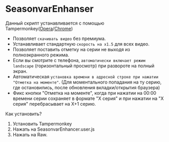 # SeasonvarEnhanser
Данный скрипт устанавливается с помощью Tampermonkey([Opera](https://addons.opera.com/ru/extensions/details/tampermonkey-beta/)/[Chrome](https://chrome.google.com/webstore/detail/tampermonkey/dhdgffkkebhmkfjojejmpbldmpobfkfo?hl=ru))

- Позволяет `скачивать видео` без премиума.
- Устанавливает стандартную `скорость на x1.5` для всех видео.
- Позволяет поставить отметку на серии не выходя из полноэкранного режима.
- Если вы смотрите с телефона, `автоматически включает режим landscape` (горизонтальный просмотр) при развороте на полный экран.
- Автоматическая `установка времени в адресной строке при нажатии "Отметка на моменте"`. (Для моментального попадания на ту серию, где остановились, после обновления вкладки/открытия браузера)
- Фикс кнопки "Отметка на моменте", когда при нажатии на 00:00 времени серии сохраняет в формате "Х серия" и при нажатии на "Х серия" перебрасывает на X+1 серию.

Как установить?
1. Установить Tampermonkey
2. Нажать на SeasonvarEnhancer.user.js
3. Нажать на Raw.
